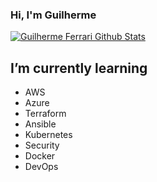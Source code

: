 ### Hi, I'm Guilherme


[![Guilherme Ferrari Github Stats](https://github-readme-stats.vercel.app/api?username=Guilferrari&show_icons=true&theme=gruvbox)](https://github.com/Guilferrari)


## I’m currently learning

- AWS                      
- Azure          
- Terraform               
- Ansible          		
- Kubernetes						
- Security
- Docker
- DevOps

